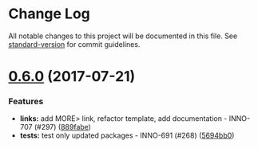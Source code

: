 # Change Log

All notable changes to this project will be documented in this file.
See [standard-version](https://github.com/conventional-changelog/standard-version) for commit guidelines.

<a name="0.6.0"></a>
# [0.6.0](https://github.com/ec-europa/europa-component-library/compare/@ec-europa/ecl-link-blocks@0.5.1...@ec-europa/ecl-link-blocks@0.6.0) (2017-07-21)


### Features

* **links:** add MORE> link, refactor template, add documentation - INNO-707 (#297) ([889fabe](https://github.com/ec-europa/europa-component-library/commit/889fabe))
* **tests:** test only updated packages - INNO-691 (#268) ([5694bb0](https://github.com/ec-europa/europa-component-library/commit/5694bb0))
